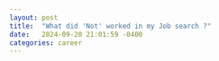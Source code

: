 ```yaml
---
layout: post
title:  "What did 'Not' worked in my Job search ?"
date:   2024-09-20 21:01:59 -0400
categories: career
---
```


